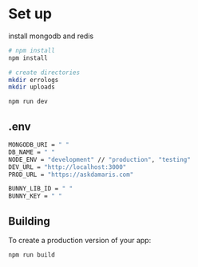 # Set up

install mongodb and redis

```bash
# npm install
npm install

# create directories
mkdir errologs
mkdir uploads

npm run dev
```

## .env

```bash
MONGODB_URI = " "
DB_NAME = " "
NODE_ENV = "development" // "production", "testing"
DEV_URL = "http://localhost:3000"
PROD_URL = "https://askdamaris.com"

BUNNY_LIB_ID = " "
BUNNY_KEY = " "
```
## Building

To create a production version of your app:

```bash
npm run build
```